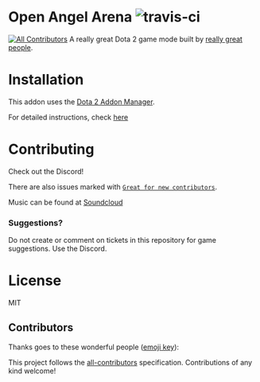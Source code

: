 # Open Angel Arena ![travis-ci](https://api.travis-ci.org/OpenAngelArena/oaa.svg?branch=master)
[![All Contributors](https://img.shields.io/badge/all_contributors-0-orange.svg?style=flat-square)](#contributors)
A really great Dota 2 game mode built by [really great people](/contributors.md).

# Installation
This addon uses the [Dota 2 Addon Manager](https://github.com/chrisinajar/dota2-addon-manager).

For detailed instructions, check [here](docs/install.md)

# Contributing
Check out the Discord!

There are also issues marked with [`Great for new contributors`](https://github.com/OpenAngelArena/oaa/issues?q=is%3Aissue+is%3Aopen+label%3A%22great+for+new+contributor%22).

Music can be found at [Soundcloud][soundcloud-link]

### Suggestions?
Do not create or comment on tickets in this repository for game suggestions. Use the Discord.

# License
MIT

[soundcloud-link]: https://soundcloud.com/OpenAngelArena "Music for Open Angel Arena"
[discord-link]: https://discord.gg/WNFBB4d "Open Angel Arena Discord Instant Invite"

## Contributors

Thanks goes to these wonderful people ([emoji key](https://github.com/kentcdodds/all-contributors#emoji-key)):

<!-- ALL-CONTRIBUTORS-LIST:START - Do not remove or modify this section --><!-- ALL-CONTRIBUTORS-LIST:END -->

This project follows the [all-contributors](https://github.com/kentcdodds/all-contributors) specification. Contributions of any kind welcome!